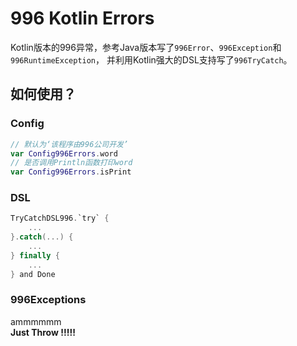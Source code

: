 # 996 Kotlin Errors
Kotlin版本的996异常，参考Java版本写了`996Error`、`996Exception`和`996RuntimeException`，
并利用Kotlin强大的DSL支持写了`996TryCatch`。
## 如何使用？
### Config
```kotlin
// 默认为‘该程序由996公司开发’
var Config996Errors.word
// 是否调用Println函数打印word
var Config996Errors.isPrint
```
### DSL
```kotlin
TryCatchDSL996.`try` {
    ...
}.catch(...) {
    ...
} finally {
    ...
} and Done
```
### 996Exceptions
ammmmmm  
**Just Throw !!!!!**
